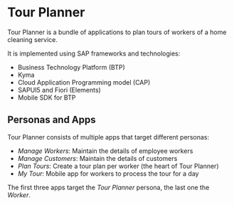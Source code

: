 # Tour Planner

Tour Planner is a bundle of applications to plan tours of workers of a home cleaning service.

It is implemented using SAP frameworks and technologies:

- Business Technology Platform (BTP)
- Kyma
- Cloud Application Programming model (CAP)
- SAPUI5 and Fiori (Elements)
- Mobile SDK for BTP

## Personas and Apps

Tour Planner consists of multiple apps that target different personas:

- _Manage Workers_: Maintain the details of employee workers
- _Manage Customers_: Maintain the details of customers
- _Plan Tours_: Create a tour plan per worker (the heart of Tour Planner)
- _My Tour_: Mobile app for workers to process the tour for a day

The first three apps target the _Tour Planner_ persona, the last one the _Worker_.
